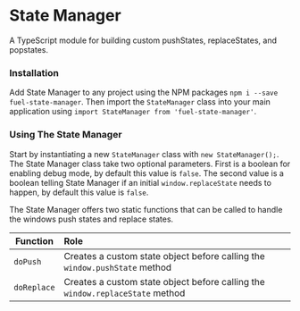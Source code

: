 # State Manager
A TypeScript module for building custom pushStates, replaceStates, and popstates.

### Installation
Add State Manager to any project using the NPM packages `npm i --save fuel-state-manager`. Then import the `StateManager` class into your main application using `import StateManager from 'fuel-state-manager'`.

### Using The State Manager
Start by instantiating a new `StateManager` class with `new StateManager();`. The State Manager class take two optional parameters. First is a boolean for enabling debug mode, by default this value is `false`. The second value is a boolean telling State Manager if an initial `window.replaceState` needs to happen, by default this value is `false`.

The State Manager offers two static functions that can be called to handle the windows push states and replace states.

| Function            | Role                                                                          |
| ------------------- |:----------------------------------------------------------------------------- |
| `doPush`            | Creates a custom state object before calling the `window.pushState` method    |
| `doReplace`         | Creates a custom state object before calling the `window.replaceState` method |

